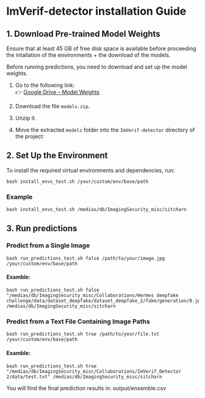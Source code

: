 # ImVerif-detector installation Guide

## 1. Download Pre-trained Model Weights
Ensure that at least 45 GB of free disk space is available before proceeding the intallation of the environments + the download of the models.

Before running predictions, you need to download and set up the model weights.

1. Go to the following link:  
   👉 [Google Drive – Model Weights](https://drive.google.com/drive/folders/1ydUjZHFunWYDgLeZ6jpznfMYFGb7hA9K?usp=drive_link)

2. Download the file `models.zip`.

3. Unzip it.

4. Move the extracted `models` folder into the `ImVerif-detector` directory of the project:


## 2. Set Up the Environment
To install the required virtual environments and dependencies, run:

    bash install_envs_test.sh /your/custom/env/base/path

### Example
    bash install_envs_test.sh /medias/db/ImagingSecurity_misc/sitcharn

## 3. Run predictions
### Predict from a Single Image

    bash run_predictions_test.sh false /path/to/your/image.jpg /your/custom/env/base/path

#### Examble:
    bash run_predictions_test.sh false "/medias/db/ImagingSecurity_misc/Collaborations/Hermes deepfake challenge/data/dataset_deepfake/dataset_deepfake_2/fake/generation/0.jpg" /medias/db/ImagingSecurity_misc/sitcharn


### Predict from a Text File Containing Image Paths

    bash run_predictions_test.sh true /path/to/your/file.txt /your/custom/env/base/path

#### Examble:
    bash run_predictions_test.sh true "/medias/db/ImagingSecurity_misc/Collaborations/ImVerif_Detector 2/data/test.txt" /medias/db/ImagingSecurity_misc/sitcharn


You will find the final prediction results in: output/ensemble.csv





